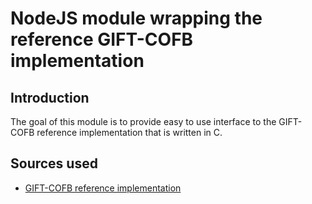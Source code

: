 # NodeJS module wrapping the reference GIFT-COFB implementation

## Introduction

The goal of this module is to provide easy to use interface to the GIFT-COFB reference implementation that is written in C.

## Sources used

- [GIFT-COFB reference implementation](https://github.com/usnistgov/Lightweight-Cryptography-Benchmarking/tree/main/implementations/gift-cofb/crypto_aead/giftcofb128v1)
